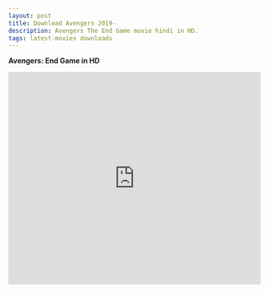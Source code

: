```yaml
---
layout: post
title: Download Avengers 2019-
description: Avengers The End Game movie hindi in HD.
tags: latest-movies downloads
---
```


<p><strong>Avengers: End Game in HD</strong></p>

       
<iframe width="100%" height="425" src="https://cdn.cloneapi.icu/drive/index.php?id=16%2BlKx4o5d84rsA5tpSV7whBbC2XiA0kLuJkLKox6PoSPOOD7fybmu8DxQoDY2b0xobDgqt5KufoSdc64CuKdA1mYitlrsZdOBPKRYdns751JGCjLOnp35jn0MN4SoPyY%3D&amp" autoplay="1&showinfo=0&loop=1&rel=0" 
frameborder="0" 
controls="controls" 
allowfullscreen="allowfullscreen" 
mozallowfullscreen="mozallowfullscreen" 
msallowfullscreen="msallowfullscreen" 
oallowfullscreen="oallowfullscreen" 
webkitallowfullscreen="webkitallowfullscreen"></iframe>

